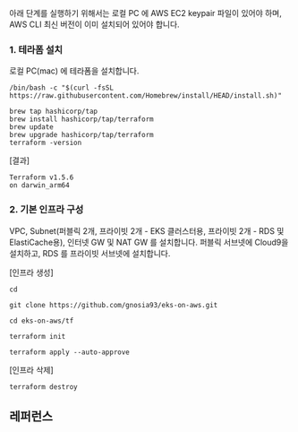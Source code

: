 아래 단계를 실행하기 위해서는 로컬 PC 에 AWS EC2 keypair 파일이 있어야 하며, AWS CLI 최신 버전이 이미 설치되어 있어야 합니다.

### 1. 테라폼 설치 ###

로컬 PC(mac) 에 테라폼을 설치합니다. 
```
/bin/bash -c "$(curl -fsSL https://raw.githubusercontent.com/Homebrew/install/HEAD/install.sh)"

brew tap hashicorp/tap
brew install hashicorp/tap/terraform
brew update
brew upgrade hashicorp/tap/terraform
terraform -version
```
[결과]
```
Terraform v1.5.6
on darwin_arm64
```

### 2. 기본 인프라 구성 ###

VPC, Subnet(퍼블릭 2개, 프라이빗 2개 - EKS 클러스터용, 프라이빗 2개 - RDS 및 ElastiCache용), 인터넷 GW 및 NAT GW 를 설치합니다.
퍼블릭 서브넷에 Cloud9을 설치하고, RDS 를 프라이빗 서브넷에 설치합니다. 

[인프라 생성]
```
cd

git clone https://github.com/gnosia93/eks-on-aws.git

cd eks-on-aws/tf

terraform init

terraform apply --auto-approve
```

[인프라 삭제]
```
terraform destroy
```


## 레퍼런스 ##
